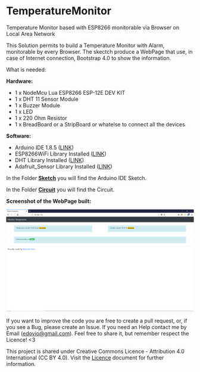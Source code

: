 # TemperatureMonitor
Temperature Monitor based with ESP8266 monitorable via Browser on Local Area Network

This Solution permits to build a Temperature Monitor with Alarm, monitorable by every Browser.
The skectch produce a WebPage that use, in case of Internet connection, Bootstrap 4.0 to show the information.

What is needed:

**Hardware:**
  * 1 x NodeMcu Lua ESP8266 ESP-12E DEV KIT 
  * 1 x DHT 11 Sensor Module
  * 1 x Buzzer Module
  * 1 x LED
  * 1 x 220 Ohm Resistor
  * 1 x BreadBoard or a StripBoard or whatelse to connect all the devices
  
  **Software:**
  * Arduino IDE 1.8.5 ([LINK](https://www.arduino.cc/en/Main/Software))
  * ESP8266WiFi Library Installed ([LINK](https://github.com/esp8266/Arduino))
  * DHT Library Installed ([LINK](https://github.com/adafruit/DHT-sensor-library))
  * Adafruit_Sensor Library Installed ([LINK](https://github.com/adafruit/Adafruit_Sensor))
  
  In the Folder **[Sketch](https://github.com/edovio/TemperatureMonitor/tree/master/sketch)** you will find the Arduino IDE Sketch.
  
  In the Folder **[Circuit](https://github.com/edovio/TemperatureMonitor/tree/master/circuit)** you will find the Circuit.
  
  **Screenshot of the WebPage built:**
  
  ![Screenshot](https://github.com/edovio/TemperatureMonitor/blob/master/screenshot/Screenshoot%20MonitorTemperature.png "Temperature Monitor")
  
  If you want to improve the code you are free to create a pull request, or, if you see a Bug, please create an Issue.
  If you need an Help contact me by Email (edovio@gmail.com). Feel free to share it, but remember respect the Licence! <3

This project is shared under Creative Commons Licence - Attribution 4.0 International (CC BY 4.0).
Visit the [Licence](https://github.com/edovio/TemperatureMonitor/blob/master/LICENSE.md) document for further information.
